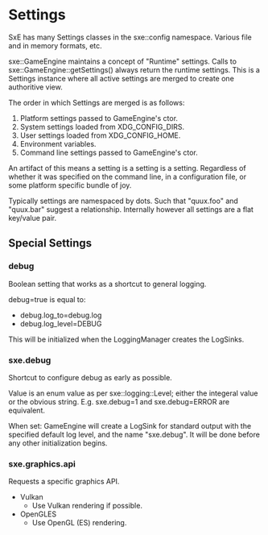# Settings

SxE has many Settings classes in the sxe::config namespace. Various file and in memory formats, etc.

sxe::GameEngine maintains a concept of "Runtime" settings. Calls to sxe::GameEngine::getSettings() always return the runtime settings. This is a Settings instance where all active settings are merged to create one authoritive view.

The order in which Settings are merged is as follows:

  1. Platform settings passed to GameEngine's ctor.
  2. System settings loaded from XDG_CONFIG_DIRS.
  3. User settings loaded from XDG_CONFIG_HOME.
  4. Environment variables.
  4. Command line settings passed to GameEngine's ctor.

An artifact of this means a setting is a setting is a setting. Regardless of whether it was specified on the command line, in a configuration file, or some platform specific bundle of joy.

Typically settings are namespaced by dots. Such that "quux.foo" and "quux.bar" suggest a relationship. Internally however all settings are a flat key/value pair.


## Special Settings

### debug

Boolean setting that works as a shortcut to general logging.

debug=true is equal to:
  - debug.log_to=debug.log
  - debug.log_level=DEBUG

This will be initialized when the LoggingManager creates the LogSinks.


### sxe.debug

Shortcut to configure debug as early as possible.

Value is an enum value as per sxe::logging::Level; either the integeral value or the obvious string. E.g. sxe.debug=1 and sxe.debug=ERROR are equivalent.

When set: GameEngine will create a LogSink for standard output with the specified default log level, and the name "sxe.debug". It will be done before any other initialization begins.


### sxe.graphics.api

Requests a specific graphics API.

  - Vulkan
    + Use Vulkan rendering if possible.
  - OpenGLES
    + Use OpenGL (ES) rendering.

